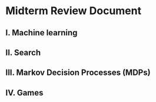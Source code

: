 # Midterm Review Document 

## I. Machine learning 



## II. Search

## III. Markov Decision Processes (MDPs)


## IV. Games 